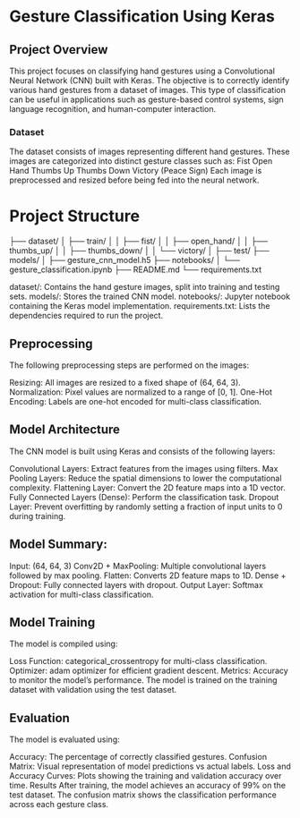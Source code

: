 
# Gesture Classification Using Keras
## Project Overview
This project focuses on classifying hand gestures using a Convolutional Neural Network (CNN) built with Keras. The objective is to correctly identify various hand gestures from a dataset of images. This type of classification can be useful in applications such as gesture-based control systems, sign language recognition, and human-computer interaction.
### Dataset
The dataset consists of images representing different hand gestures. These images are categorized into distinct gesture classes such as:
Fist
Open Hand
Thumbs Up
Thumbs Down
Victory (Peace Sign)
Each image is preprocessed and resized before being fed into the neural network.
# Project Structure
├── dataset/
│   ├── train/
│   │   ├── fist/
│   │   ├── open_hand/
│   │   ├── thumbs_up/
│   │   ├── thumbs_down/
│   │   └── victory/
│   ├── test/
├── models/
│   ├── gesture_cnn_model.h5
├── notebooks/
│   └── gesture_classification.ipynb
├── README.md
└── requirements.txt

dataset/: Contains the hand gesture images, split into training and testing sets.
models/: Stores the trained CNN model.
notebooks/: Jupyter notebook containing the Keras model implementation.
requirements.txt: Lists the dependencies required to run the project.
## Preprocessing
The following preprocessing steps are performed on the images:

Resizing: All images are resized to a fixed shape of (64, 64, 3).
Normalization: Pixel values are normalized to a range of [0, 1].
One-Hot Encoding: Labels are one-hot encoded for multi-class classification.
## Model Architecture
The CNN model is built using Keras and consists of the following layers:

Convolutional Layers: Extract features from the images using filters.
Max Pooling Layers: Reduce the spatial dimensions to lower the computational complexity.
Flattening Layer: Convert the 2D feature maps into a 1D vector.
Fully Connected Layers (Dense): Perform the classification task.
Dropout Layer: Prevent overfitting by randomly setting a fraction of input units to 0 during training.
## Model Summary:
Input: (64, 64, 3)
Conv2D + MaxPooling: Multiple convolutional layers followed by max pooling.
Flatten: Converts 2D feature maps to 1D.
Dense + Dropout: Fully connected layers with dropout.
Output Layer: Softmax activation for multi-class classification.
## Model Training
The model is compiled using:

Loss Function: categorical_crossentropy for multi-class classification.
Optimizer: adam optimizer for efficient gradient descent.
Metrics: Accuracy to monitor the model’s performance.
The model is trained on the training dataset with validation using the test dataset.

## Evaluation
The model is evaluated using:

Accuracy: The percentage of correctly classified gestures.
Confusion Matrix: Visual representation of model predictions vs actual labels.
Loss and Accuracy Curves: Plots showing the training and validation accuracy over time.
Results
After training, the model achieves an accuracy of 99% on the test dataset. The confusion matrix shows the classification performance across each gesture class.

